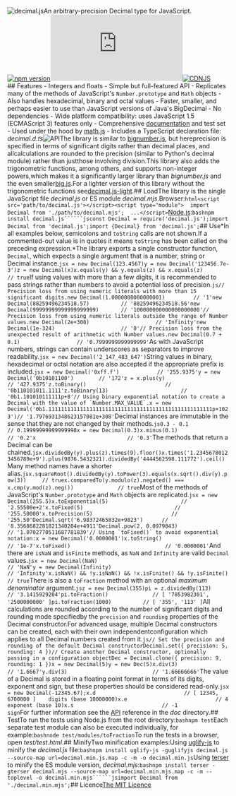 ![decimal.js](https://raw.githubusercontent.com/MikeMcl/decimal.js/gh-pages/decimaljs.png)An arbitrary-precision Decimal type for JavaScript.[![npm version](https://img.shields.io/npm/v/decimal.js.svg)](https://www.npmjs.com/package/decimal.js)[![npm downloads](https://img.shields.io/npm/dw/decimal.js)](https://www.npmjs.com/package/decimal.js)[![CDNJS](https://img.shields.io/cdnjs/v/decimal.js.svg)](https://cdnjs.com/libraries/decimal.js)<br>## Features  - Integers and floats  - Simple but full-featured API  - Replicates many of the methods of JavaScript's `Number.prototype` and `Math` objects  - Also handles hexadecimal, binary and octal values  - Faster, smaller, and perhaps easier to use than JavaScript versions of Java's BigDecimal  - No dependencies  - Wide platform compatibility: uses JavaScript 1.5 (ECMAScript 3) features only  - Comprehensive [documentation](https://mikemcl.github.io/decimal.js/) and test set  - Used under the hood by [math.js](https://github.com/josdejong/mathjs)  - Includes a TypeScript declaration file: *decimal.d.ts*![API](https://raw.githubusercontent.com/MikeMcl/decimal.js/gh-pages/API.png)The library is similar to [bignumber.js](https://github.com/MikeMcl/bignumber.js/), but hereprecision is specified in terms of significant digits rather than decimal places, and allcalculations are rounded to the precision (similar to Python's decimal module) rather than justthose involving division.This library also adds the trigonometric functions, among others, and supports non-integer powers,which makes it a significantly larger library than *bignumber.js* and the even smaller[big.js](https://github.com/MikeMcl/big.js/).For a lighter version of this library without the trigonometric functions see[decimal.js-light](https://github.com/MikeMcl/decimal.js-light/).## LoadThe library is the single JavaScript file *decimal.js* or ES module *decimal.mjs*.Browser:```html<script src='path/to/decimal.js'></script><script type="module">  import Decimal from './path/to/decimal.mjs';  ...</script>```[Node.js](https://nodejs.org):```bashnpm install decimal.js``````jsconst Decimal = require('decimal.js');import Decimal from 'decimal.js';import {Decimal} from 'decimal.js';```## Use*In all examples below, semicolons and `toString` calls are not shown.If a commented-out value is in quotes it means `toString` has been called on the preceding expression.*The library exports a single constructor function, `Decimal`, which expects a single argument that is a number, string or Decimal instance.```jsx = new Decimal(123.4567)y = new Decimal('123456.7e-3')z = new Decimal(x)x.equals(y) && y.equals(z) && x.equals(z)        // true```If using values with more than a few digits, it is recommended to pass strings rather than numbers to avoid a potential loss of precision.```js// Precision loss from using numeric literals with more than 15 significant digits.new Decimal(1.0000000000000001)         // '1'new Decimal(88259496234518.57)          // '88259496234518.56'new Decimal(99999999999999999999)       // '100000000000000000000'// Precision loss from using numeric literals outside the range of Number values.new Decimal(2e+308)                     // 'Infinity'new Decimal(1e-324)                     // '0'// Precision loss from the unexpected result of arithmetic with Number values.new Decimal(0.7 + 0.1)                  // '0.7999999999999999'```As with JavaScript numbers, strings can contain underscores as separators to improve readability.```jsx = new Decimal('2_147_483_647')```String values in binary, hexadecimal or octal notation are also accepted if the appropriate prefix is included.```jsx = new Decimal('0xff.f')            // '255.9375'y = new Decimal('0b10101100')        // '172'z = x.plus(y)                        // '427.9375'z.toBinary()                         // '0b110101011.1111'z.toBinary(13)                       // '0b1.101010111111p+8'// Using binary exponential notation to create a Decimal with the value of `Number.MAX_VALUE`.x = new Decimal('0b1.1111111111111111111111111111111111111111111111111111p+1023')// '1.7976931348623157081e+308'```Decimal instances are immutable in the sense that they are not changed by their methods.```js0.3 - 0.1                     // 0.19999999999999998x = new Decimal(0.3)x.minus(0.1)                  // '0.2'x                             // '0.3'```The methods that return a Decimal can be chained.```jsx.dividedBy(y).plus(z).times(9).floor()x.times('1.23456780123456789e+9').plus(9876.5432321).dividedBy('4444562598.111772').ceil()```Many method names have a shorter alias.```jsx.squareRoot().dividedBy(y).toPower(3).equals(x.sqrt().div(y).pow(3))     // truex.comparedTo(y.modulo(z).negated() === x.cmp(y.mod(z).neg())              // true```Most of the methods of JavaScript's `Number.prototype` and `Math` objects are replicated.```jsx = new Decimal(255.5)x.toExponential(5)                       // '2.55500e+2'x.toFixed(5)                             // '255.50000'x.toPrecision(5)                         // '255.50'Decimal.sqrt('6.98372465832e+9823')      // '8.3568682281821340204e+4911'Decimal.pow(2, 0.0979843)                // '1.0702770511687781839'// Using `toFixed()` to avoid exponential notation:x = new Decimal('0.0000001')x.toString()                             // '1e-7'x.toFixed()                              // '0.0000001'```And there are `isNaN` and `isFinite` methods, as `NaN` and `Infinity` are valid `Decimal` values.```jsx = new Decimal(NaN)                                           // 'NaN'y = new Decimal(Infinity)                                      // 'Infinity'x.isNaN() && !y.isNaN() && !x.isFinite() && !y.isFinite()      // true```There is also a `toFraction` method with an optional *maximum denominator* argument.```jsz = new Decimal(355)pi = z.dividedBy(113)        // '3.1415929204'pi.toFraction()              // [ '7853982301', '2500000000' ]pi.toFraction(1000)          // [ '355', '113' ]```All calculations are rounded according to the number of significant digits and rounding mode specifiedby the `precision` and `rounding` properties of the Decimal constructor.For advanced usage, multiple Decimal constructors can be created, each with their own independentconfiguration which applies to all Decimal numbers created from it.```js// Set the precision and rounding of the default Decimal constructorDecimal.set({ precision: 5, rounding: 4 })// Create another Decimal constructor, optionally passing in a configuration objectDec = Decimal.clone({ precision: 9, rounding: 1 })x = new Decimal(5)y = new Dec(5)x.div(3)                           // '1.6667'y.div(3)                           // '1.66666666'```The value of a Decimal is stored in a floating point format in terms of its digits, exponent and sign, but these properties should be considered read-only.```jsx = new Decimal(-12345.67);x.d                            // [ 12345, 6700000 ]    digits (base 10000000)x.e                            // 4                     exponent (base 10)x.s                            // -1                    sign```For further information see the [API](http://mikemcl.github.io/decimal.js/) reference in the *doc* directory.## TestTo run the tests using Node.js from the root directory:```bashnpm test```Each separate test module can also be executed individually, for example:```bashnode test/modules/toFraction```To run the tests in a browser, open *test/test.html*.## MinifyTwo minification examples:Using [uglify-js](https://github.com/mishoo/UglifyJS) to minify the *decimal.js* file:```bashnpm install uglify-js -guglifyjs decimal.js --source-map url=decimal.min.js.map -c -m -o decimal.min.js```Using [terser](https://github.com/terser/terser) to minify the ES module version, *decimal.mjs*:```bashnpm install terser -gterser decimal.mjs --source-map url=decimal.min.mjs.map -c -m --toplevel -o decimal.min.mjs``````jsimport Decimal from './decimal.min.mjs';```## Licence[The MIT Licence](LICENCE.md)
